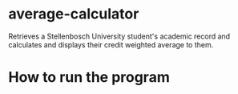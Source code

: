 # average-calculator
Retrieves a Stellenbosch University student's academic record and calculates and displays their credit weighted average to them.

# How to run the program
